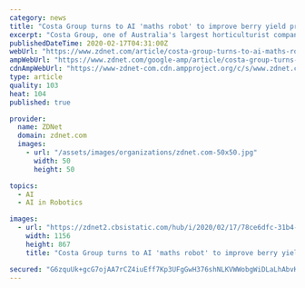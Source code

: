 ```yaml
---
category: news
title: "Costa Group turns to AI 'maths robot' to improve berry yield predictions"
excerpt: "Costa Group, one of Australia's largest horticulturist companies, has begun rolling out an artificial intelligence (AI) system to help the company better understand and manage the quantity and quality of its berry crops. The Sensing+ system, developed by Sydney-based company, The Yield, has been designed to measure 14 variables of a typical ..."
publishedDateTime: 2020-02-17T04:31:00Z
webUrl: "https://www.zdnet.com/article/costa-group-turns-to-ai-maths-robot-to-improve-berry-yield-predictions/"
ampWebUrl: "https://www.zdnet.com/google-amp/article/costa-group-turns-to-ai-maths-robot-to-improve-berry-yield-predictions/"
cdnAmpWebUrl: "https://www-zdnet-com.cdn.ampproject.org/c/s/www.zdnet.com/google-amp/article/costa-group-turns-to-ai-maths-robot-to-improve-berry-yield-predictions/"
type: article
quality: 103
heat: 104
published: true

provider:
  name: ZDNet
  domain: zdnet.com
  images:
    - url: "/assets/images/organizations/zdnet.com-50x50.jpg"
      width: 50
      height: 50

topics:
  - AI
  - AI in Robotics

images:
  - url: "https://zdnet2.cbsistatic.com/hub/i/2020/02/17/78ce6dfc-31b4-4817-ae47-d1b21601de2e/ty-node-in-costa-polytunnel-1.png"
    width: 1156
    height: 867
    title: "Costa Group turns to AI 'maths robot' to improve berry yield predictions"

secured: "G6zquUk+gcG7ojAA7rCZ4iuEff7Kp3UFgGwH376shNLKVWWobgWiDLaLhAbvKxBXqU6GSBjohmUq2EhIFeBJkXoQENB4CdqHteh3JP65RFIk4+REYVRJaYxlVHzg5aZet1V3a4dJpfth7M3k9r5xnFTRqKOv7kNjRey5T34wUvrxfWI2ZJL13PJ1bI3q7pg98BZi/Sj3lbg43HBs2p/b8FrLvm1ljlVX7Szi2g/QXQFyoQu9oyF4+wdOKl3mMhtr2q/bsxF/fHG9/GG4TWmWA2Q//8sp7yM0sYryTymkEI7mz5Njij+7PdF6nxV3vgSxK4bt+Qy3IDw8TBld+X2XsojOS5I+L5oszlVBab99SWeNcJCk90ZpAIORF3NINUfxaZHYNvQ4FEdJUu/2WHE9kpbXn7IIwxYXGLymJdy/fusQjmReiwHhLtJWzNK+5wq7zDTGjhXgj7kfP6apl/0O8+2Ugs97nRfGRZc7PgX3Xmc=;IScCMjdgJA/4cY6Jv/4DqA=="
---
```


